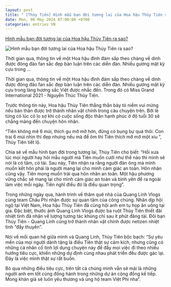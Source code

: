 ```yaml
---
layout: post
title: " [Thùy Tiên] Hình mẫu bạn đời tương lai của Hoa hậu Thùy Tiên ra sao?"
date: Mon, 06 May 2024 07:00:00 +0700
categories: entries VN
---
```

[Hình mẫu bạn đời tương lai của Hoa hậu Thùy Tiên ra sao?](https://www.saostar.vn/nguoi-mau-hoa-hau/hinh-mau-ban-doi-tuong-lai-cua-hoa-hau-thuy-tien-ra-sao-202405052016023591.html)

![Hình mẫu bạn đời tương lai của Hoa hậu Thùy Tiên ra sao?](https://ss-images.saostar.vn/fb1200png_2/2024/5/5/pc/1714914962359/bppg1rx45l1-3id739nwiv2-v5bhnrl0603.jpg/fbsscover.png)

Thời gian qua, thông tin về một Hoa hậu đình đám sắp theo chàng về dinh được đông đảo fan sắc đẹp bàn luận trên các diễn đàn. Nhiều gương mặt kỳ cựu trong ...

Thời gian qua, thông tin về một Hoa hậu đình đám sắp theo chàng về dinh được đông đảo fan sắc đẹp bàn luận trên các diễn đàn. Nhiều gương mặt kỳ cựu trong làng hương sắc Việt được nhắc đến. Trong đó có Miss Grand International 2021 - Nguyễn Thúc Thùy Tiên.

Trước thông tin này, Hoa hậu Thùy Tiên thẳng thắn bày tỏ niềm vui mừng nếu bản thân được trở thành nhân vật chính trong câu chuyện trên. Bởi lẽ từng có lúc cô lo sợ khi có cuộc sống độc thân hạnh phúc ở độ tuổi 30 sẽ chẳng màng đến chuyện hôn nhân.

“Tiên không mê 6 múi, thích gu mỡ mỡ hơn, đừng có bụng bự quá thôi. Con trai 6 múi nhìn thì đẹp nhưng nếu mà để ôm thì Tiên thích mỡ mỡ một xíu ”, Thùy Tiên tiết lộ.

Chia sẻ về mẫu hình bạn đời trong tương lai, Thùy Tiên cho biết: “Hồi xưa lúc mọi người hay hỏi mẫu người mà Tiên muốn cưới như thế nào thì mình sẽ nói là có tâm, có tài. Sau này, Tiên nhận ra rằng người đàn ông mà mình muốn kết hôn phải là người mang lại cho mình cảm giác an toàn. Hôn nhân cũng vậy. Tiên mong muốn trải qua hôn nhân an toàn. Một hậu phương vững chắc sẽ mang lại cho mình cảm giác an toàn và bình yên để ra ngoài làm việc mỗi ngày. Tiên nghĩ điều đó là điều quan trọng”.

Trong những ngày qua, hành trình về thăm quê nhà của Quang Linh Vlogs cùng team Châu Phi nhận được sự quan tâm của công chúng. Nhân dịp hội ngộ tại Việt Nam, Hoa hậu Thùy Tiên đã cùng hội anh em tụ họp ăn uống tại gia. Đặc biệt, thước ảnh Quang Linh Vlogs được ba ruột Thùy Tiên thiết đãi nhiệt tình đã nhận về lượng tương tác khủng chỉ sau ít phút đăng tải. Đôi bạn Thùy Tiên - Quang Linh cũng trở thành nhân vật chính được netizen nhiệt tình “đẩy thuyền”.

Nói về mối quan hệ giữa mình và Quang Linh, Thùy Tiên bộc bạch: “Sự yêu mến của mọi người dành tặng là điều Tiên thật sự cảm kích, nhưng cũng có những cá nhân cố tình lợi dụng chuyện này để đẩy mọi việc đi theo nhiều hướng tiêu cực, khiến những dự định cùng nhau phát triển đều được gác lại. Đây là việc mình thật sự rất buồn.

Bỏ qua những điều tiêu cực, trên tất cả chúng mình vẫn sẽ mãi là những người anh em tốt cùng đồng hành trong những dự án cộng đồng kế tiếp. Mong khán giả sẽ luôn yêu thương và ủng hộ team Việt Phi nha”.


